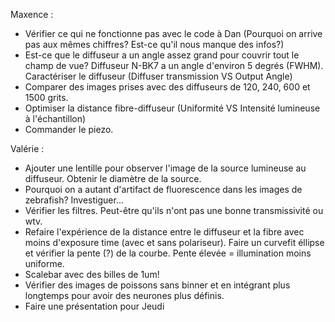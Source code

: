 Maxence :

- Vérifier ce qui ne fonctionne pas avec le code à Dan (Pourquoi on arrive pas aux mêmes chiffres? Est-ce qu'il nous manque des infos?)
- Est-ce que le diffuseur a un angle assez grand pour couvrir tout le champ de vue? Diffuseur N-BK7 a un angle d'environ 5 degrés (FWHM). Caractériser le diffuseur (Diffuser transmission VS Output Angle)
- Comparer des images prises avec des diffuseurs de 120, 240, 600 et 1500 grits.
- Optimiser la distance fibre-diffuseur (Uniformité VS Intensité lumineuse à l'échantillon)
- Commander le piezo. 

Valérie :

- Ajouter une lentille pour observer l'image de la source lumineuse au diffuseur. Obtenir le diamètre de la source. 
- Pourquoi on a autant d'artifact de fluorescence dans les images de zebrafish? Investiguer... 
- Vérifier les filtres. Peut-être qu'ils n'ont pas une bonne transmissivité ou wtv. 
- Refaire l'expérience de la distance entre le diffuseur et la fibre avec moins d'exposure time (avec et sans polariseur). Faire un curvefit éllipse et vérifier la pente (?) de la courbe. Pente élevée = illumination moins uniforme. 
- Scalebar avec des billes de 1um! 
- Vérifier des images de poissons sans binner et en intégrant plus longtemps pour avoir des neurones plus définis. 
- Faire une présentation pour Jeudi
